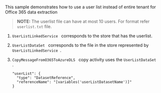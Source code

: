 This sample demonstrates how to use a user list instead of entire tenant for Office 365 data extraction
>**NOTE:** The userlist file can have at most 10 users. For format refer `userlist.txt` file.

1. `UserListLinkedService ` corresponds to the store that has the userlist.
2. `UserListDataSet ` corresponds to the file in the store represented by `UserListLinkedService `.
3. `CopyMessageFromO365ToAzureDLS ` copy activity uses the `UserListDataSet `.

   ```shell
   "userList": {
     "type": "DatasetReference",
     "referenceName": "[variables('userListDatasetName')]"
   }
   ```
